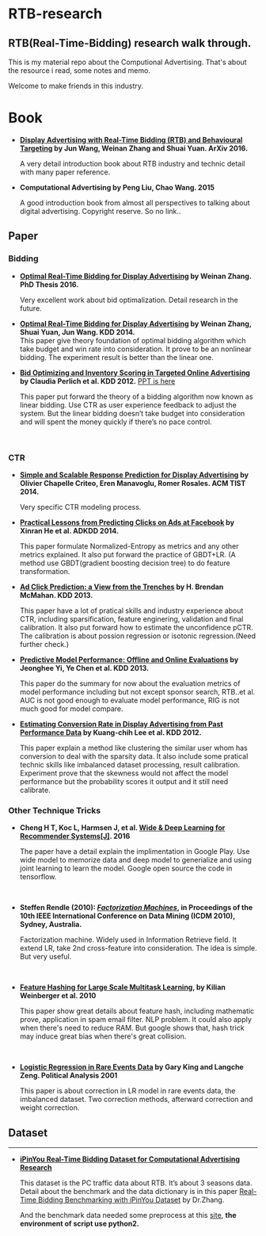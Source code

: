 # RTB-research

## RTB\(Real-Time-Bidding\) research walk through.  

This is my material repo about the Computional Advertising. That's about the resource i read, some notes and memo.   

Welcome to make friends in this industry. 

# Book

- **[Display Advertising with Real-Time Bidding (RTB) and Behavioural Targeting](https://arxiv.org/abs/1610.03013) by Jun Wang, Weinan Zhang and Shuai Yuan. ArXiv 2016.**  

  A very detail introduction book about RTB industry and technic detail with many paper reference.

- **Computational Advertising by Peng Liu, Chao Wang. 2015**  

  A good introduction book from almost all perspectives to talking about digital advertising. Copyright reserve. So no link..

## Paper

### Bidding

- **[Optimal Real-Time Bidding for Display Advertising](http://discovery.ucl.ac.uk/1496878/1/weinan-zhang-phd-2016.pdf) by Weinan Zhang. PhD Thesis 2016.**  

  Very excellent work about bid optimalization.  Detail research in the future.

- **[Optimal Real-Time Bidding for Display Advertising](http://wnzhang.net/share/rtb-papers/optimal-rtb.pdf) by Weinan Zhang, Shuai Yuan, Jun Wang. KDD 2014.**   
  This paper give theory foundation of optimal bidding algorithm which take budget and win rate into consideration. It prove to be an nonlinear bidding. The experiment result is better than the linear one. 

- **[Bid Optimizing and Inventory Scoring in Targeted Online Advertising](http://wnzhang.net/share/rtb-papers/lin-bid.pdf) by Claudia Perlich et al. KDD 2012.** [PPT is here](https://www.samsi.info/wp-content/uploads/2016/03/perlich_august2012.pdf)

  This paper put forward the theory of a bidding algorithm now known as linear bidding. Use CTR as user experience feedback to adjust the system. But the linear bidding doesn’t take budget into consideration and will spent the money quickly if there’s no pace control. 

  ​

### CTR

* **[Simple and Scalable Response Prediction for Display Advertising](http://wnzhang.net/share/rtb-papers/ctr-chapelle.pdf) by Olivier Chapelle Criteo, Eren Manavoglu, Romer Rosales. ACM TIST 2014.**

  Very specific CTR modeling process.

* **[Practical Lessons from Predicting Clicks on Ads at Facebook](http://wnzhang.net/share/rtb-papers/fb-ad-ctr.pdf) by Xinran He et al. ADKDD 2014.**    

  This paper formulate Normalized-Entropy as metrics and any other metrics explained. It also put forward the practice of GBDT+LR. \(A method use GBDT\(gradient boosting decision tree\) to do feature transformation.


* **[Ad Click Prediction: a View from the Trenches](https://www.eecs.tufts.edu/%7Edsculley/papers/ad-click-prediction.pdf) by H. Brendan McMahan. KDD 2013.**

  This paper have a lot of pratical skills and industry experience about CTR, including sparsification, feature enginering, validation and final calibration. It also put forward how to estimate the unconfidence pCTR. The calibration is about possion regression or isotonic regression.(Need further check.)

* **[Predictive Model Performance: Offline and Online Evaluations](https://chbrown.github.io/kdd-2013-usb/kdd/p1294.pdf) by Jeonghee Yi, Ye Chen et al. KDD 2013.**    

  This paper do the summary for now about the evaluation metrics of model performance including but not except sponsor search, RTB..et al. AUC is not good enough to evaluate model performance, RIG is not much good for model compare.

- **[Estimating Conversion Rate in Display Advertising from Past Performance Data](http://wnzhang.net/share/rtb-papers/cvr-est.pdf) by Kuang-chih Lee et al. KDD 2012.**

  This paper explain a method like clustering the similar user whom has conversion to deal with the sparsity data. It also include some pratical technic skills like imbalanced dataset processing, result calibration. Experiment prove that the skewness would not affect the model performance but the probability scores it output and it still need calibrate.

###  

### Other Technique Tricks

- **Cheng H T, Koc L, Harmsen J, et al. [Wide & Deep Learning for Recommender Systems[J]](https://arxiv.org/pdf/1606.07792.pdf). 2016**

  The paper have a detail explain the implimentation in Google Play. Use wide model to memorize data and deep model to generialize and using joint learning to learn the model. Google open source the code in tensorflow.

  ​

- **Steffen Rendle (2010): *[Factorization Machines](https://www.csie.ntu.edu.tw/~b97053/paper/Rendle2010FM.pdf)*, in Proceedings of the 10th IEEE International Conference on Data Mining (ICDM 2010), Sydney, Australia.**

  Factorization machine. Widely used in Information Retrieve field. It extend LR, take 2nd  cross-feature into consideration. The idea is simple. But very useful.

  ​

- **[Feature Hashing for Large Scale Multitask Learning](http://www.machinelearning.org/archive/icml2009/papers/407.pdf), by Kilian Weinberger et al.  2010**

  This paper show great details about feature hash, including mathematic prove, application in spam email filter. NLP problem. It could also apply when there's need to reduce RAM. But google shows that, hash trick may induce great bias when there's great collision.

  ​

- **[Logistic Regression in Rare Events Data](https://gking.harvard.edu/files/0s.pdf) by Gary King and Langche Zeng. Political Analysis 2001**  

  This paper is about correction in LR model in rare events data, the imbalanced dataset. Two correction methods, afterward correction and weight correction.

## Dataset

---

* **[iPinYou Real-Time Bidding Dataset for Computational Advertising Research](http://data.computational-advertising.org)**   

  This dataset is the PC traffic data about RTB. It’s about 3 seasons data. Detail about the benchmark and the data dictionary is in this paper [Real-Time Bidding Benchmarking with iPinYou Dataset](https://arxiv.org/pdf/1407.7073.pdf) by Dr.Zhang.

  And the benchmark data needed some preprocess at this [site](https://github.com/wnzhang/make-ipinyou-data), **the environment of script use python2.**



